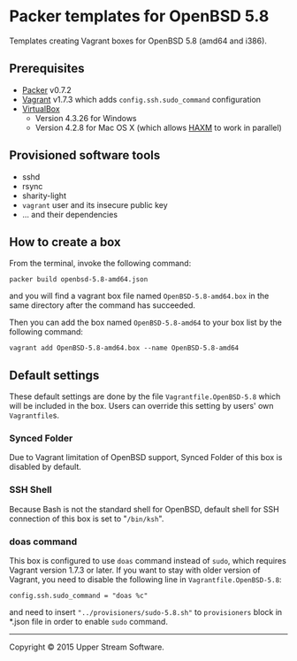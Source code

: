 # Packer templates for OpenBSD 5.8

Templates creating Vagrant boxes for OpenBSD 5.8 (amd64 and i386).

## Prerequisites

* [Packer] v0.7.2
* [Vagrant] v1.7.3 which adds `config.ssh.sudo_command` configuration
* [VirtualBox]
	* Version 4.3.26 for Windows
	* Version 4.2.8 for Mac OS X (which allows [HAXM] to work in parallel)

[Packer]: https://www.packer.io/ "Packer by HashiCorp"
[Vagrant]: https://www.vagrantup.com/ "Vagrant"
[VirtualBox]: https://www.virtualbox.org/ "Oracle VM VirtualBox"
[HAXM]: https://software.intel.com/en-us/android/articles/intel-hardware-accelerated-execution-manager
        "Intel&reg; Hardware Accelerated Execution Manager"

## Provisioned software tools

* sshd
* rsync
* sharity-light
* `vagrant` user and its insecure public key
* ... and their dependencies

## How to create a box

From the terminal, invoke the following command:

	packer build openbsd-5.8-amd64.json

and you will find a vagrant box file named `OpenBSD-5.8-amd64.box`
in the same directory after the command has succeeded.

Then you can add the box named `OpenBSD-5.8-amd64` to your box list
by the following command:

	vagrant add OpenBSD-5.8-amd64.box --name OpenBSD-5.8-amd64

## Default settings

These default settings are done by the file `Vagrantfile.OpenBSD-5.8` which will be included in the box.
Users can override this setting by users' own `Vagrantfile`s.

### Synced Folder

Due to Vagrant limitation of OpenBSD support, Synced Folder of this box is disabled by default.

### SSH Shell

Because Bash is not the standard shell for OpenBSD, default shell for SSH connection of this box
is set to "`/bin/ksh`".

### doas command

This box is configured to use `doas` command instead of `sudo`, which requires Vagrant version 1.7.3 or later.
If you want to stay with older version of Vagrant, you need to disable the following line in `Vagrantfile.OpenBSD-5.8`:

    config.ssh.sudo_command = "doas %c"

and need to insert `"../provisioners/sudo-5.8.sh"` to `provisioners` block in *.json file in order to enable `sudo` command.

- - -

Copyright &copy; 2015 Upper Stream Software.

